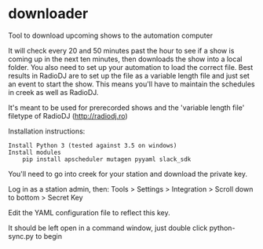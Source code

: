 # downloader
Tool to download upcoming shows to the automation computer

It will check every 20 and 50 minutes past the hour to see if a show is coming up in the next ten minutes, then downloads the show into a local folder.  You also need to set up your automation to load the correct file.  Best results in RadioDJ are to set up the file as a variable length file and just set an event to start the show.  This means you'll have to maintain the schedules in creek as well as RadioDJ.

It's meant to be used for prerecorded shows and the 'variable length file' filetype of RadioDJ (http://radiodj.ro)

Installation instructions:

    Install Python 3 (tested against 3.5 on windows)
    Install modules
        pip install apscheduler mutagen pyyaml slack_sdk

You'll need to go into creek for your station and download the private key.

Log in as a station admin, then:
Tools > Settings > Integration > Scroll down to bottom > Secret Key

Edit the YAML configuration file to reflect this key.

It should be left open in a command window, just double click python-sync.py to begin
